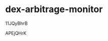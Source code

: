 # dex-arbitrage-monitor
































































11JQyBhrB











APEjQHrK
